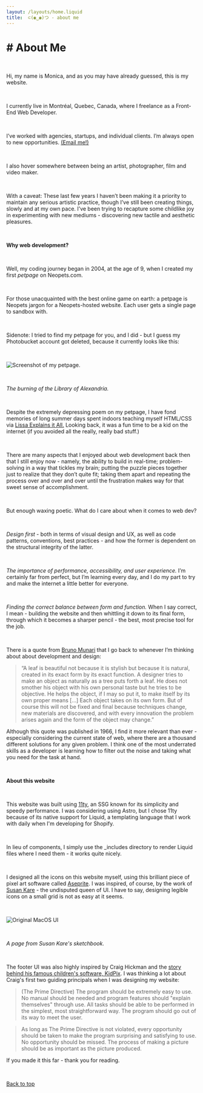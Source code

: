 ```yaml
---
layout: /layouts/home.liquid
title: 	⊂(◉‿◉)つ - about me
---
```


# # About Me

&nbsp;

Hi, my name is Monica, and as you may have already guessed, this is my website.

&nbsp;

I currently live in Montréal, Quebec, Canada, where I freelance as a Front-End Web Developer. 

&nbsp;

I’ve worked with agencies, startups, and individual clients. 
I’m always open to new opportunities. [(Email me!)](/contact)

&nbsp;

I also hover somewhere between being an artist, photographer, film and video maker. 

&nbsp;

With a caveat: These last few years I haven’t been making it a priority to maintain any serious artistic practice, though I’ve still been creating things, slowly and at my own pace. I’ve been trying to recapture some childlike joy in experimenting with new mediums - discovering new tactile and aesthetic pleasures. 

&nbsp;

**Why web development?**

&nbsp;

Well, my coding journey began in 2004, at the age of 9, when I created my first *petpage* on Neopets.com.

&nbsp;

For those unacquainted with the best online game on earth: a petpage is Neopets jargon for a Neopets-hosted website. Each user gets a single page to sandbox with.

&nbsp;

Sidenote: I tried to find my petpage for you, and I did - but I guess my Photobucket account got deleted, because it currently looks like this: 

&nbsp;

![Screenshot of my petpage.](/petpage.png)

&nbsp;

*The burning of the Library of Alexandria.*

&nbsp;

Despite the extremely depressing poem on my petpage, I have fond memories of long summer days spent indoors teaching myself HTML/CSS via [Lissa Explains it All.](https://www.lissaexplains.com/) Looking back, it was a fun time to be a kid on the internet (if you avoided all the really, really bad stuff.)

&nbsp;

There are many aspects that I enjoyed about web development back then that I still enjoy now - namely, the ability to build in real-time; problem-solving in a way that tickles my brain; putting the puzzle pieces together just to realize that they don’t quite fit; taking them apart and repeating the process over and over and over until the frustration makes way for that sweet sense of accomplishment. 

&nbsp;

But enough waxing poetic. What do I care about when it comes to web dev?

&nbsp;

*Design first* - both in terms of visual design and UX, as well as code patterns, conventions, best practices - and how the former is dependent on the structural integrity of the latter. 

&nbsp;

*The importance of performance, accessibility, and user experience.* I’m certainly far from perfect, but I’m learning every day, and I do my part to try and make the internet a little better for everyone. 

&nbsp;

*Finding the correct balance between form and function.* When I say correct, I mean - building the website and then whittling it down to its final form, through which it becomes a sharper pencil - the best, most precise tool for the job.

&nbsp;

There is a quote from [Bruno Munari](https://en.wikipedia.org/wiki/Bruno_Munari) that I go back to whenever I’m thinking about about development and design:

> “A leaf is beautiful not because it is stylish but because it is natural, created in its exact form by its exact function. A designer tries to make an object as naturally as a tree puts forth a leaf. He does not smother his object with his own personal taste but he tries to be objective. He helps the object, if I may so put it, to make itself by its own proper means [...] Each object takes on its own form. But of course this will not be fixed and final because techniques change, new materials are discovered, and with every innovation the problem arises again and the form of the object may change.”

Although this quote was published in 1966, I find it more relevant than ever - especially considering the current state of web, where there are a thousand different solutions for any given problem. I think one of the most underrated skills as a developer is learning how to filter out the noise and taking what you need for the task at hand.

&nbsp;

**About this website**

&nbsp;

This website was built using [11ty](https://www.11ty.dev/), an SSG known for its simplicity and speedy performance. I was considering using Astro, but I chose 11ty because of its native support for Liquid, a templating language that I work with daily when I'm developing for Shopify.

&nbsp;

In lieu of components, I simply use the _includes directory to render Liquid files where I need them - it works quite nicely. 

&nbsp;

I designed all the icons on this website myself, using this brilliant piece of pixel art software called [Aseprite](https://www.aseprite.org/). I was inspired, of course, by the work of [Susan Kare](https://en.wikipedia.org/wiki/Susan_Kare) - the undisputed queen of UI. I have to say, designing legible icons on a small grid is not as easy at it seems.

&nbsp;

![Original MacOS UI](/susankare.png)

&nbsp;

*A page from Susan Kare's sketchbook.*

&nbsp;

The footer UI was also highly inspired by Craig Hickman and the [story behind his famous children's software, KidPix](http://red-green-blue.com/kid-pix-the-early-years). I was thinking a lot about Craig's first two guiding principals when I was designing my website:

> (The Prime Directive) The program should be extremely easy to use. No manual should be needed and program features should "explain themselves" through use. All tasks should be able to be performed in the simplest, most straightforward way. The program should go out of its way to meet the user.

> As long as The Prime Directive is not violated, every opportunity should be taken to make the program surprising and satisfying to use. No opportunity should be missed. The process of making a picture should be as important as the picture produced.

If you made it this far - thank you for reading.

&nbsp;

<a class="btt" href="#top">Back to top</a>